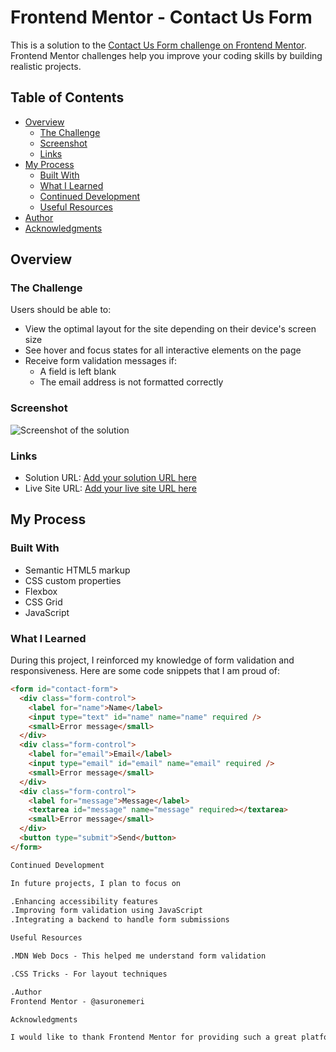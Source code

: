 
# Frontend Mentor - Contact Us Form

This is a solution to the [Contact Us Form challenge on Frontend Mentor](https://www.frontendmentor.io). Frontend Mentor challenges help you improve your coding skills by building realistic projects. 

## Table of Contents

- [Overview](#overview)
  - [The Challenge](#the-challenge)
  - [Screenshot](#screenshot)
  - [Links](#links)
- [My Process](#my-process)
  - [Built With](#built-with)
  - [What I Learned](#what-i-learned)
  - [Continued Development](#continued-development)
  - [Useful Resources](#useful-resources)
- [Author](#author)
- [Acknowledgments](#acknowledgments)

## Overview

### The Challenge

Users should be able to:

- View the optimal layout for the site depending on their device's screen size
- See hover and focus states for all interactive elements on the page
- Receive form validation messages if:
  - A field is left blank
  - The email address is not formatted correctly

### Screenshot

![Screenshot of the solution](./screenshot.png)

### Links

- Solution URL: [Add your solution URL here](https://your-solution-url.com)
- Live Site URL: [Add your live site URL here](https://your-live-site-url.com)

## My Process

### Built With

- Semantic HTML5 markup
- CSS custom properties
- Flexbox
- CSS Grid
- JavaScript 
### What I Learned

During this project, I reinforced my knowledge of form validation and responsiveness. Here are some code snippets that I am proud of:

```html
<form id="contact-form">
  <div class="form-control">
    <label for="name">Name</label>
    <input type="text" id="name" name="name" required />
    <small>Error message</small>
  </div>
  <div class="form-control">
    <label for="email">Email</label>
    <input type="email" id="email" name="email" required />
    <small>Error message</small>
  </div>
  <div class="form-control">
    <label for="message">Message</label>
    <textarea id="message" name="message" required></textarea>
    <small>Error message</small>
  </div>
  <button type="submit">Send</button>
</form>

Continued Development

In future projects, I plan to focus on

.Enhancing accessibility features
.Improving form validation using JavaScript
.Integrating a backend to handle form submissions

Useful Resources

.MDN Web Docs - This helped me understand form validation

.CSS Tricks - For layout techniques

.Author
Frontend Mentor - @asuronemeri 

Acknowledgments

I would like to thank Frontend Mentor for providing such a great platform for honing my front-end skills.
